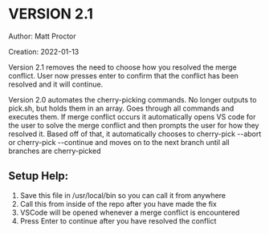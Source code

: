 # VERSION 2.1

Author: Matt Proctor

Creation: 2022-01-13

Version 2.1 removes the need to choose how you resolved the merge conflict. User now presses enter to confirm
that the conflict has been resolved and it will continue.

Version 2.0 automates the cherry-picking commands. No longer outputs to pick.sh, but holds them in an array.
Goes through all commands and executes them. If merge conflict occurs it automatically opens VS code
for the user to solve the merge conflict and then prompts the user for how they resolved it. Based off
of that, it automatically chooses to cherry-pick --abort or cherry-pick --continue and moves on to the
next branch until all branches are cherry-picked

## Setup Help:
1. Save this file in /usr/local/bin so you can call it from anywhere
2. Call this from inside of the repo after you have made the fix
3. VSCode will be opened whenever a merge conflict is encountered
4. Press Enter to continue after you have resolved the conflict
